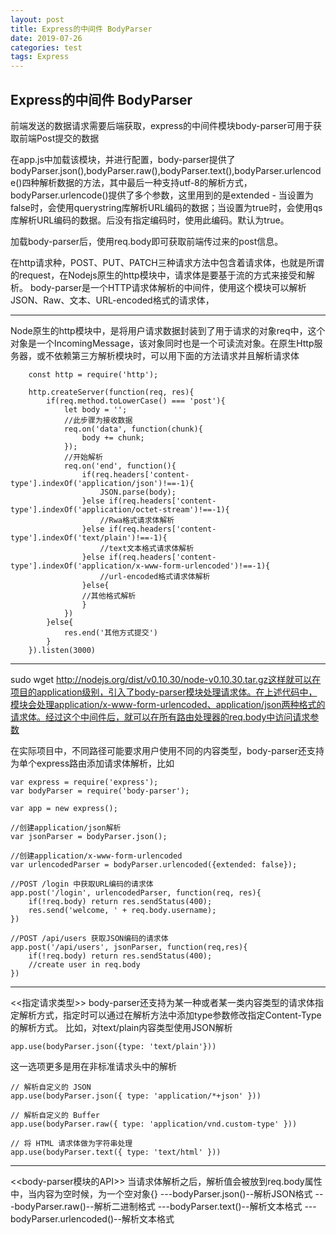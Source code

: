 ```yaml
---
layout: post
title: Express的中间件 BodyParser
date: 2019-07-26
categories: test
tags: Express
---
```


## Express的中间件 BodyParser

前端发送的数据请求需要后端获取，express的中间件模块body-parser可用于获取前端Post提交的数据

在app.js中加载该模块，并进行配置，body-parser提供了bodyParser.json(),bodyParser.raw(),bodyParser.text(),bodyParser.urlencode()四种解析数据的方法，其中最后一种支持utf-8的解析方式，bodyParser.urlencode()提供了多个参数，这里用到的是extended - 当设置为false时，会使用querystring库解析URL编码的数据；当设置为true时，会使用qs库解析URL编码的数据。后没有指定编码时，使用此编码。默认为true。

加载body-parser后，使用req.body即可获取前端传过来的post信息。

在http请求种，POST、PUT、PATCH三种请求方法中包含着请求体，也就是所谓的request，在Nodejs原生的http模块中，请求体是要基于流的方式来接受和解析。
 body-parser是一个HTTP请求体解析的中间件，使用这个模块可以解析JSON、Raw、文本、URL-encoded格式的请求体，

------

Node原生的http模块中，是将用户请求数据封装到了用于请求的对象req中，这个对象是一个IncomingMessage，该对象同时也是一个可读流对象。在原生Http服务器，或不依赖第三方解析模块时，可以用下面的方法请求并且解析请求体

```
    const http = require('http');

    http.createServer(function(req, res){
        if(req.method.toLowerCase() === 'post'){
            let body = '';
            //此步骤为接收数据
            req.on('data', function(chunk){
                body += chunk;
            });
            //开始解析
            req.on('end', function(){
                if(req.headers['content-type'].indexOf('application/json')!==-1){
                    JSON.parse(body);
                }else if(req.headers['content-type'].indexOf('application/octet-stream')!==-1){
                    //Rwa格式请求体解析
                }else if(req.headers['content-type'].indexOf('text/plain')!==-1){
                    //text文本格式请求体解析
                }else if(req.headers['content-type'].indexOf('application/x-www-form-urlencoded')!==-1){
                    //url-encoded格式请求体解析
                }else{
                //其他格式解析
                }
            })
        }else{
            res.end('其他方式提交')
        }
    }).listen(3000)
```

------

sudo wget http://nodejs.org/dist/v0.10.30/node-v0.10.30.tar.gz这样就可以在项目的application级别，引入了body-parser模块处理请求体。在上述代码中，模块会处理application/x-www-form-urlencoded、application/json两种格式的请求体。经过这个中间件后，就可以在所有路由处理器的req.body中访问请求参数

在实际项目中，不同路径可能要求用户使用不同的内容类型，body-parser还支持为单个express路由添加请求体解析，比如

```
var express = require('express');
var bodyParser = require('body-parser');

var app = new express();

//创建application/json解析
var jsonParser = bodyParser.json();

//创建application/x-www-form-urlencoded
var urlencodedParser = bodyParser.urlencoded({extended: false});

//POST /login 中获取URL编码的请求体
app.post('/login', urlencodedParser, function(req, res){
    if(!req.body) return res.sendStatus(400);
    res.send('welcome, ' + req.body.username);
})

//POST /api/users 获取JSON编码的请求体
app.post('/api/users', jsonParser, function(req,res){
    if(!req.body) return res.sendStatus(400);
    //create user in req.body
})
```

------

<<指定请求类型>>
 body-parser还支持为某一种或者某一类内容类型的请求体指定解析方式，指定时可以通过在解析方法中添加type参数修改指定Content-Type的解析方式。
 比如，对text/plain内容类型使用JSON解析

```
app.use(bodyParser.json({type: 'text/plain'}))
```

这一选项更多是用在非标准请求头中的解析

```
// 解析自定义的 JSON
app.use(bodyParser.json({ type: 'application/*+json' }))

// 解析自定义的 Buffer
app.use(bodyParser.raw({ type: 'application/vnd.custom-type' }))

// 将 HTML 请求体做为字符串处理
app.use(bodyParser.text({ type: 'text/html' }))
```

------

<<body-parser模块的API>>
 当请求体解析之后，解析值会被放到req.body属性中，当内容为空时候，为一个空对象{}
 ---bodyParser.json()--解析JSON格式
 ---bodyParser.raw()--解析二进制格式
 ---bodyParser.text()--解析文本格式
 ---bodyParser.urlencoded()--解析文本格式